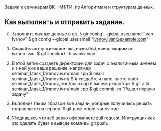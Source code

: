 Задачи к семинарам ВК - МФТИ, по Алгоритмам и структурам данных.

Как выполнить и отправить задание.
----
0. Заполните личные данные в git.
$ git config --global user.name "Ivan Ivanov"
$ git config --global user.email "ivanov.ivan@example.com"

1. Создаёте ветку с именем last_name.first_name, например ivanon.ivan.
$ git checkout -b ivanov.ivan

2. В этой ветке создаёте директории для задач с аналогичным именем и в ней уже ваше решение, например seminar_1/task_1/ivanov.ivan/main.cpp
$ mkdir seminar_1/task_1/ivanov.ivan/
$ # создаёте и наполняете файл seminar_1/task_1/ivanov_ivan/main.cpp в вашем редакторе
$ git add seminar_1/task_1/ivanov.ivan/main.cpp
$ git commit -m "Решил первую задачу"

3. Выполнив таким образом все задачи, которые получилось решить отправляете на сервер.
$ git push origin ivanov.ivan

4. Убедившись что всё верно оформляете pull request. Инструкция как это сделать будет в выводе команды git push.


